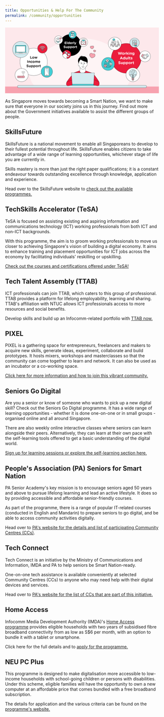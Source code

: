 ```yaml
---
title: Opportunities & Help For The Community
permalink: /community/opportunities
---
```

![Opportunities & help for the community](/images/community/opportunities-help.png)

As Singapore moves towards becoming a Smart Nation, we want to make sure that everyone in our society joins us in this journey. Find out more about the Government initiatives available to assist the different groups of people.

## SkillsFuture

SkillsFuture is a national movement to enable all Singaporeans to develop to their fullest potential throughout life. SkillsFuture enables citizens to take advantage of a wide range of learning opportunities, whichever stage of life you are currently in.

Skills mastery is more than just the right paper qualifications; it is a constant endeavour towards outstanding excellence through knowledge, application and experience.

Head over to the SkillsFuture website to [check out the available programmes.](https://www.skillsfuture.gov.sg/)

## TechSkills Accelerator (TeSA)

TeSA is focused on assisting existing and aspiring information and communications technology (ICT) working professionals from both ICT and non-ICT backgrounds.

With this programme, the aim is to groom working professionals to move us closer to achieving Singapore's vision of building a digital economy. It aims to enhance training and placement opportunities for ICT jobs across the economy by facilitating individuals' reskilling or upskilling.

[Check out the courses and certifications offered under TeSA!](https://www.skillsfuture.gov.sg/tesa)

## Tech Talent Assembly (TTAB)

ICT professionals can join TTAB, which caters to this group of professional. TTAB provides a platform for lifelong employability, learning and sharing. TTAB's affiliation with NTUC allows ICT professionals access to more resources and social benefits.

Develop skills and build up an Infocomm-related portfolio with [TTAB now.](https://www.ttab.org.sg/Pages/index.aspx)

## PIXEL

PIXEL is a gathering space for entrepreneurs, freelancers and makers to acquire new skills, generate ideas, experiment, collaborate and build prototypes. It hosts mixers, workshops and masterclasses so that the community can come together to learn and network. It can also be used as an incubator or a co-working space.

[Click here for more information and how to join this vibrant community.](https://www.imda.gov.sg/impixel#2)

## Seniors Go Digital

Are you a senior or know of someone who wants to pick up a new digital skill? Check out the Seniors Go Digital programme. It has a wide range of learning opportunities - whether it is done one-on-one or in small groups - organised online and all around Singapore.

There are also weekly online interactive classes where seniors can learn alongside their peers. Alternatively, they can learn at their own pace with the self-learning tools offered to get a basic understanding of the digital world.

[Sign up for learning sessions or explore the self-learning section here.](https://www.imda.gov.sg/en/seniorsgodigital/learn)

## People's Association (PA) Seniors for Smart Nation

PA Senior Academy's key mission is to encourage seniors aged 50 years and above to pursue lifelong learning and lead an active lifestyle. It does so by providing accessible and affordable senior-friendly courses.

As part of the programme, there is a range of popular IT-related courses (conducted in English and Mandarin) to prepare seniors to go digital, and be able to access community activities digitally.  
  
Head over to [PA's website for the details and list of participating Community Centres (CCs)](https://www.pa.gov.sg/our-programmes/lifeskills-and-lifestyle/senior-academy#seniors).

## Tech Connect

Tech Connect is an initiative by the Ministry of Communications and Information, IMDA and PA to help seniors be Smart Nation-ready.

One-on-one tech assistance is available conveniently at selected Community Centres (CCs) to anyone who may need help with their digital devices and services.

Head over to [PA's website for the list of CCs that are part of this initiative.](https://www.pa.gov.sg/engage/connect-with-government/tech-connect-brochures)

## Home Access

Infocomm Media Development Authority (IMDA)'s [Home Access programme](https://www.imda.gov.sg/programme-listing/home-access) provides eligible households with two years of subsidised fibre broadband connectivity from as low as S$6 per month, with an option to bundle it with a tablet or smartphone.

Click here for the full details and to [apply for the programme.](https://eservice.imda.gov.sg/das/homepage)

## NEU PC Plus

This programme is designed to make digitalisation more accessible to low-income households with school-going children or persons with disabilities. Under this scheme, eligible families will have the opportunity to own a new computer at an affordable price that comes bundled with a free broadband subscription.

The details for application and the various criteria can be found on the [programme's website.](https://www.imda.gov.sg/neupc)